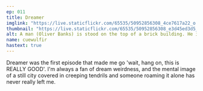 ```yaml
---
ep: 011
title: Dreamer
imglink: "https://live.staticflickr.com/65535/50952856308_4ce7617a22_o.jpg"
thumbnail: "https://live.staticflickr.com/65535/50952856308_e3d45ed3d5_q.jpg"
alt: A man (Oliver Banks) is stood on the top of a brick building. He is surrounded by darkness and illuminated from behind by a bright light. Tendrils creep up the side of the building, stretching towards him The drawing is done in black charcoal, and there is a hint of red on the tendrils. 
name: cuewulfir
hastext: true
---
```

Dreamer was the first episode that made me go 'wait, hang on, this is REALLY GOOD'. I'm always a fan of dream weirdness, and the mental image of a still city covered in creeping tendrils and someone roaming it alone has never really left me.